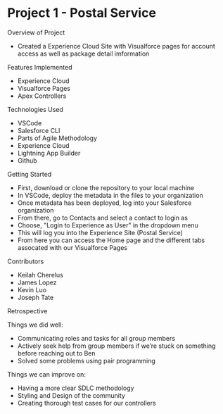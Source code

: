 # Project 1 - Postal Service

Overview of Project
 - Created a Experience Cloud Site with Visualforce pages for account access as well as package detail imformation

Features Implemented
 - Experience Cloud
 - Visualforce Pages
 - Apex Controllers

Technologies Used
 - VSCode
 - Salesforce CLI
 - Parts of Agile Methodology
 - Experience Cloud
 - Lightning App Builder
 - Github

Getting Started
 - First, download or clone the repository to your local machine
 - In VSCode, deploy the metadata in the files to your organization
 - Once metadata has been deployed, log into your Salesforce organization
 - From there, go to Contacts and select a contact to login as
 - Choose, "Login to Experience as User" in the dropdown menu
 - This will log you into the Experience Site (Postal Service)
 - From here you can access the Home page and the different tabs assocated with our Visualforce Pages

Contributors
 - Keilah Cherelus 
 - James Lopez
 - Kevin Luo
 - Joseph Tate

Retrospective

Things we did well:
 - Communicating roles and tasks for all group members
 - Actively seek help from group members if we’re stuck on something before reaching out to Ben
 - Solved some problems using pair programming

Things we can improve on:
 - Having a more clear SDLC methodology
 - Styling and Design of the community
 - Creating thorough test cases for our controllers
